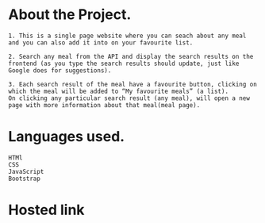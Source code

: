 # About the Project.
    1. This is a single page website where you can seach about any meal and you can also add it into on your favourite list.

    2. Search any meal from the API and display the search results on the frontend (as you type the search results should update, just like Google does for suggestions).

    3. Each search result of the meal have a favourite button, clicking on which the meal will be added to “My favourite meals” (a list).
    On clicking any particular search result (any meal), will open a new page with more information about that meal(meal page).


# Languages used.
    HTMl
    CSS
    JavaScript
    Bootstrap


# Hosted link  
    
